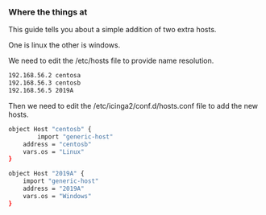 ### Where the things at 

This guide tells you about a simple addition of two extra hosts.

One is linux the other is  windows.

We need to edit the /etc/hosts file to provide name resolution.

``` bash 
192.168.56.2 centosa
192.168.56.3 centosb
192.168.56.5 2019A
```

Then we need to edit the /etc/icinga2/conf.d/hosts.conf file to add the new hosts.

``` bash
object Host "centosb" {
        import "generic-host"
	address = "centosb"
	vars.os = "Linux"
}

object Host "2019A" {
	import "generic-host"
	address = "2019A"
	vars.os = "Windows"
}
```
